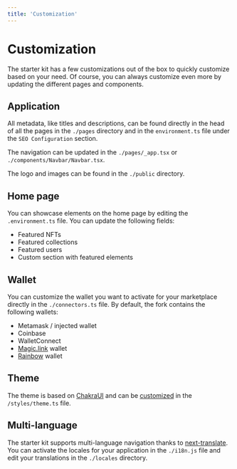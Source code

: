 ```yaml
---
title: 'Customization'
---
```


# Customization

The starter kit has a few customizations out of the box to quickly customize based on your need. Of course, you can always customize even more by updating the different pages and components.

## Application

All metadata, like titles and descriptions, can be found directly in the head of all the pages in the `./pages` directory and in the `environment.ts` file under the `SEO Configuration` section.

The navigation can be updated in the `./pages/_app.tsx` or `./components/Navbar/Navbar.tsx`.

The logo and images can be found in the `./public` directory.

## Home page

You can showcase elements on the home page by editing the `.environment.ts` file. You can update the following fields:

- Featured NFTs
- Featured collections
- Featured users
- Custom section with featured elements

## Wallet

You can customize the wallet you want to activate for your marketplace directly in the `./connectors.ts` file. By default, the fork contains the following wallets:

- Metamask / injected wallet
- Coinbase
- WalletConnect
- [Magic.link](https://magic.link/) wallet
- [Rainbow](https://rainbow.me/) wallet

## Theme

The theme is based on [ChakraUI](https://chakra-ui.com/) and can be [customized](https://chakra-ui.com/docs/styled-system/customize-theme) in the `/styles/theme.ts` file.

## Multi-language

The starter kit supports multi-language navigation thanks to [next-translate](https://github.com/aralroca/next-translate).
You can activate the locales for your application in the `./i18n.js` file and edit your translations in the `./locales` directory.
